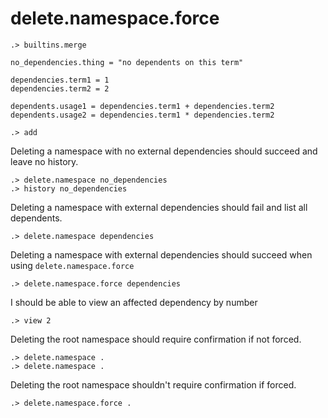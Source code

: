 # delete.namespace.force

```ucm:hide
.> builtins.merge
```

```unison:hide
no_dependencies.thing = "no dependents on this term"

dependencies.term1 = 1
dependencies.term2 = 2

dependents.usage1 = dependencies.term1 + dependencies.term2
dependents.usage2 = dependencies.term1 * dependencies.term2
```

```ucm:hide
.> add
```

Deleting a namespace with no external dependencies should succeed and leave no history.

```ucm
.> delete.namespace no_dependencies
.> history no_dependencies
```

Deleting a namespace with external dependencies should fail and list all dependents.

```ucm:error
.> delete.namespace dependencies
```

Deleting a namespace with external dependencies should succeed when using `delete.namespace.force`

```ucm
.> delete.namespace.force dependencies
```

I should be able to view an affected dependency by number

```ucm
.> view 2
```

Deleting the root namespace should require confirmation if not forced.

```ucm
.> delete.namespace .
.> delete.namespace .
```

Deleting the root namespace shouldn't require confirmation if forced.

```ucm
.> delete.namespace.force .
```

